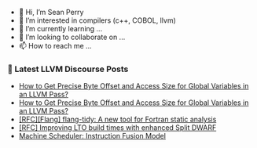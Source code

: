 - 👋 Hi, I’m Sean Perry
- 👀 I’m interested in compilers (c++, COBOL, llvm)
- 🌱 I’m currently learning ...
- 💞️ I’m looking to collaborate on ...
- 📫 How to reach me ...

<!---
s66perry/s66perry is a ✨ special ✨ repository because its `README.md` (this file) appears on your GitHub profile.
You can click the Preview link to take a look at your changes.
--->
### 📕 Latest LLVM Discourse Posts

<!-- DISCOURSE-LLVM:START -->
- [How to Get Precise Byte Offset and Access Size for Global Variables in an LLVM Pass?](https://discourse.llvm.org/t/how-to-get-precise-byte-offset-and-access-size-for-global-variables-in-an-llvm-pass/87576#post_4)
- [How to Get Precise Byte Offset and Access Size for Global Variables in an LLVM Pass?](https://discourse.llvm.org/t/how-to-get-precise-byte-offset-and-access-size-for-global-variables-in-an-llvm-pass/87576#post_3)
- [[RFC][Flang] flang-tidy: A new tool for Fortran static analysis](https://discourse.llvm.org/t/rfc-flang-flang-tidy-a-new-tool-for-fortran-static-analysis/87579#post_2)
- [[RFC] Improving LTO build times with enhanced Split DWARF](https://discourse.llvm.org/t/rfc-improving-lto-build-times-with-enhanced-split-dwarf/87548#post_4)
- [Machine Scheduler: Instruction Fusion Model](https://discourse.llvm.org/t/machine-scheduler-instruction-fusion-model/87535#post_8)
<!-- DISCOURSE-LLVM:END -->
